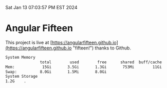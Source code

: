 Sat Jan 13 07:03:57 PM EST 2024

# Angular Fifteen


This project is live at [https://angularfifteen.github.io](https://angularfifteen.github.io "fifteen!") thanks to Github.

```bash
System Memory
               total        used        free      shared  buff/cache   available
Mem:            15Gi       3.5Gi       1.3Gi       753Mi        11Gi        11Gi
Swap:          8.0Gi       1.5Mi       8.0Gi
System Storage
1.2G	.
```
